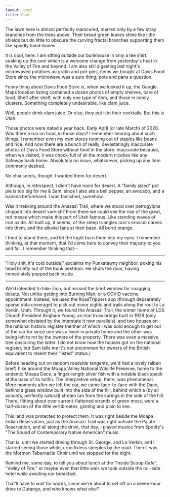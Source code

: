 ```yaml
---
layout: post
title: Cool
---
```


The lawn here is almost perfectly manicured, marred only by a few stray branches from the trees above. Their broad green leaves shine like little shields but do little to obscure the curving fractal branches supporting them like spindly hand-bones.

It is cool, here. I am sitting outside our bunkhouse in only a tee shirt, soaking up the cool which is a welcome change from yesterday's heat in the Valley of Fire and beyond. I am also still digesting last night's microwaved potatoes au gratin and pot-pies, items we bought at Davis Food Store since the microwave was a sure thing; pots and pans a question.

Funny thing about Davis Food Store is, when we looked it up, the Google Maps location listing contained a dozen photos of empty shelves, bare of food. Shelf after shelf, with only one type of item, and those in lonely clusters. Something completely undesirable, like clam juice.

Well, people drink clam juice. Or else, they put it in their cocktails. But this is Utah.

Those photos were dated a year back. Early April (or late March) of 2020. Was there a run on food, in those days? I remember hearing about such things. I remember even my own stores running out of staples like beans and rice. And now there are a bunch of really, devastatingly inaccurate photos of Davis Food Store without food in the store. Inaccurate because, when we visited, it was chock-full of all the modern niceties like any Safeway back home. Absolutely no issue, whatsoever, picking up any item commonly desired.

No chia seeds, though. I wanted them for desert.

Although, in retrospect, I didn't have room for desert. A "family sized" pot pie is too big for me & Sam, since I also ate a bell pepper, an avocado, and a banana beforehand. I was famished, somehow.

Was it trekking around the Anasazi Trail, where we stood over petrogylphs chipped into desert varnish? From there we could see the rise of the great, red mesas which make this part of Utah famous. Like standing waves of iron oxide. All built up, it seems, of the steep triangles rain's erosion carves into them, and the alluvial fans at their base. All burnt orange.

I tried to stand there, and let the lught burn them into my eyes. I remember thinking, at that moment, that I'd come here to convey their majesty to you and fail. I remember thinking that--

---

"Holy shit, it's cold outside," exclaims my Punxatawny neighbor, poking his head briefly out of the bunk nextdoor. He shuts the door, having immediately popped back inside.

---

We'd intended to hike Zion, but missed the brief window for snagging tickets. Not unlike getting into Burning Man, or a COVID vaccine appointment. Instead, we used the RoadTrippers app (through depsarately sparse data coverage) to pick out minor sights and trails along the rout to La Verkin, Utah. Through it, we found the Anasazi Trail, the winter home of LDS Church President Brigham Young, an iron truss bridge built in 1929 (only somewhat obviated by the interstate it now parallels), and two houses on the national historic register (neither of which I was bold enough to get out of the car for since one was a lived-in private home and the other was being left to rot by the owners of the property. There was even a massive tree obscuring the latter. I do not know how the houses got on the national register, but Sam tells me it's not uncommon for owners of the British equivalent to resent their "listed" status.)

Before heading out on random roadside tangents, we'd had a lovely (albeit brief) hike around the Moapa Valley National Wildlife Preserve, home to the endemic Moapa Dace, a finger-length silver fish with a notable black speck at the base of its tailfin. The interpretive setup, there, was phenomenal. Mere moments after we left the car, we came face-to-face with the Dace, behind a glass window built into the side of the hill, behind which a (by all acounts, perfectly natural) stream ran from the springs in the side of the hill. There, flitting about over current-flattened strands of green moss, were a half-dozen of the little vertibreates, glinting and plain to see.

This land was protected to protect them. It was right beside the Moapa Indian Reservation, just as the Anasazi Trail was right outside the Paiute Reservation, and all along the drive, that day, I played musice from Spotify's "The Sound of Contemporary Native American" music.

That is, until we started driving through St. George, and La Verkin, and I started seeing those white, crucifixless steeples by the road. Then it was the Mormon Tabernacle Choir until we stopped for the night.

Remind me, some day, to tell you about lunch at the "Inside Scoop Cafe", "Valley of Fire," or maybe even that little walk we took outside the rail-side hotel while awaiting our breakfast.

That'll have to wait for words, since we're about to set off on a seven-hour drive to Durango, and who knows what else?
